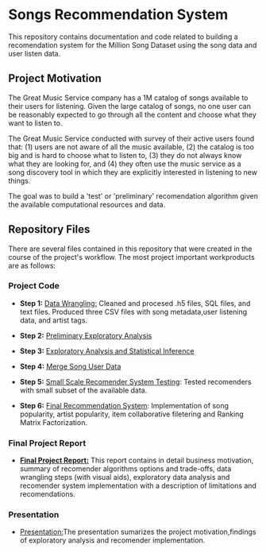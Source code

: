 # Songs Recommendation System

This repository contains documentation and code related to building a recomendation system for the Million Song Dataset using the song data and user listen data.

## Project Motivation

The Great Music Service company has a 1M catalog of songs available to their users for listening. Given the large catalog of songs, no one user can be reasonably expected to go through all the content and choose what they want to listen to. 

The Great Music Service conducted with survey of their active users found that: (1) users are not aware of all the music available, (2) the catalog is too big and is hard to choose what to listen to, (3) they do not always know what they are looking for, and (4) they often use the music service as a song discovery tool in which they are explicitly interested in listening to new things. 

The goal was to build a 'test' or 'preliminary' recomendation algorithm given the available computational resources and data.

## Repository Files

There are several files contained in this repository that were created in the course of the project's workflow. The most project important workproducts are as follows: 

### Project Code

+ **Step 1:** [Data Wrangling:](https://github.com/IvetteMTapia/Capstone1_Songs-Recommender_System/blob/master/Code-Notebooks/Data%20Wrangling%20Notebook.ipynb) Cleaned and procesed .h5 files, SQL files, and text files. Produced three CSV files with song metadata,user listening data, and artist tags.

+ **Step 2:** [Preliminary Exploratory Analysis](https://github.com/IvetteMTapia/Capstone1_Songs-Recommender_System/blob/master/Code-Notebooks/Preliminary%20Exploratory%20Data%20Analysis.ipynb)

+ **Step 3:** [Exploratory Analysis and Statistical Inference](https://github.com/IvetteMTapia/Capstone1_Songs-Recommender_System/blob/master/Code-Notebooks/Exploratory%20Analysis%20and%20Statistical%20Inference.ipynb)

+ **Step 4:** [Merge Song User Data](https://github.com/IvetteMTapia/Capstone1_Songs-Recommender_System/blob/master/Code-Notebooks/Merge%20Song%20User%20Data.ipynb)

+ **Step 5:** [Small Scale Recomender System Testing](https://github.com/IvetteMTapia/Capstone1_Songs-Recommender_System/blob/master/Code-Notebooks/Recommender%20System%20Testing.ipynb): Tested recomenders with small subset of the available data. 

+ **Step 6:** [Final Recommendation System](https://github.com/IvetteMTapia/Capstone1_Songs-Recommender_System/blob/master/Code-Notebooks/Recommender%20System.ipynb): Implementation of song popularity, artist popularity, item collaborative filetering and Ranking Matrix Factorization.

  
### Final Project Report

+ [**Final Project Report:**](https://github.com/IvetteMTapia/Capstone1_Songs-Recommender_System/blob/master/Reports-Graphics/Music%20Recommedation%20System%20Report.pdf) This report contains in detail business motivation, summary of recomender algorithms options and trade-offs, data wrangling steps (with visual aids), exploratory data analysis and recomender system implementation with a description of limitations and recomendations. 

### Presentation

+ [Presentation:](https://github.com/IvetteMTapia/Capstone1_Songs-Recommender_System/blob/master/Reports-Graphics/Capstone%201_Music%20Recomendation%20System_Presentation.pdf)The presentation sumarizes the project motivation,findings of exploratory analysis and recomender implementation.

